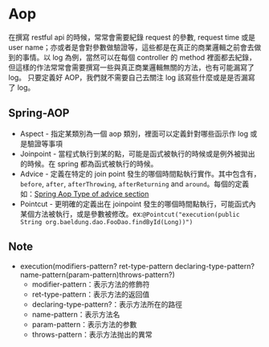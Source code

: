# Aop
在撰寫 restful api 的時候，常常會需要紀錄 request 的參數, request time 或是 user name；亦或者是會對參數做驗證等，這些都是在真正的商業邏輯之前會去做到的事情。以 log 為例，當然可以在每個 controller 的 method 裡面都去紀錄，但這樣的作法常常會需要撰寫一些與真正商業邏輯無關的方法，也有可能漏寫了 log。
只要定義好 AOP，我們就不需要自己去關注 log 該寫些什麼或是是否漏寫了 log。

## Spring-AOP

* Aspect - 指定某類別為一個 aop 類別，裡面可以定義針對哪些函示作 log 或是驗證等事項
* Joinpoint - 當程式執行到某的點，可能是函式被執行的時候或是例外被拋出的時候。在 spring 都為函式被執行的時候。
* Advice - 定義在特定的 join point 發生的哪個時間點執行實作。其中包含有，`before`, `after`, `afterThrowing`, `afterReturning` and `around`。每個的定義如：[Spring Aop Type of advice section](https://docs.spring.io/spring/docs/4.3.15.RELEASE/spring-framework-reference/html/aop.html)
* Pointcut - 更明確的定義出在 joinpoint 發生的哪個時間點執行，可能函式內某個方法被執行，或是參數被修改。ex:`@Pointcut("execution(public String org.baeldung.dao.FooDao.findById(Long))")`

## Note
* execution(modifiers-pattern? ret-type-pattern declaring-type-pattern? name-pattern(param-pattern)throws-pattern?)
    * modifier-pattern：表示方法的修飾符
    * ret-type-pattern：表示方法的返回值
    * declaring-type-pattern?：表示方法所在的路徑
    * name-pattern：表示方法名
    * param-pattern：表示方法的参數
    * throws-pattern：表示方法抛出的異常